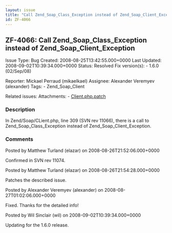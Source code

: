 ```yaml
---
layout: issue
title: "Call Zend_Soap_Class_Exception instead of Zend_Soap_Client_Exception"
id: ZF-4066
---
```


ZF-4066: Call Zend\_Soap\_Class\_Exception instead of Zend\_Soap\_Client\_Exception
-----------------------------------------------------------------------------------

 Issue Type: Bug Created: 2008-08-25T13:42:55.000+0000 Last Updated: 2008-09-02T10:39:34.000+0000 Status: Resolved Fix version(s): - 1.6.0 (02/Sep/08)
 
 Reporter:  Mickael Perraud (mikaelkael)  Assignee:  Alexander Veremyev (alexander)  Tags: - Zend\_Soap\_Client
 
 Related issues: 
 Attachments: - [Client.php.patch](/issues/secure/attachment/11498/Client.php.patch)
 
### Description

In Zend/Soap/CLient.php, line 309 (SVN rev 11066), there is a call to Zend\_Soap\_Class\_Exception instead of Zend\_Soap\_Client\_Exception.

 

 

### Comments

Posted by Matthew Turland (elazar) on 2008-08-26T21:52:06.000+0000

Confirmed in SVN rev 11074.

 

 

Posted by Matthew Turland (elazar) on 2008-08-26T21:54:28.000+0000

Patches the described issue.

 

 

Posted by Alexander Veremyev (alexander) on 2008-08-27T01:02:06.000+0000

Fixed. Thanks for the detailed info!

 

 

Posted by Wil Sinclair (wil) on 2008-09-02T10:39:34.000+0000

Updating for the 1.6.0 release.

 

 